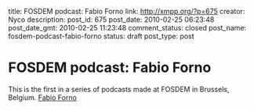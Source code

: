 title: FOSDEM podcast: Fabio Forno
link: http://xmpp.org/?p=675
creator: Nyco
description: 
post_id: 675
post_date: 2010-02-25 06:23:48
post_date_gmt: 2010-02-25 11:23:48
comment_status: closed
post_name: fosdem-podcast-fabio-forno
status: draft
post_type: post

# FOSDEM podcast: Fabio Forno

This is the first in a series of podcasts made at FOSDEM in Brussels, Belgium. [Fabio Forno](http://stage.xmpp.org/wp-content/uploads/2010/02/Fabio_Forno_low.mp3)